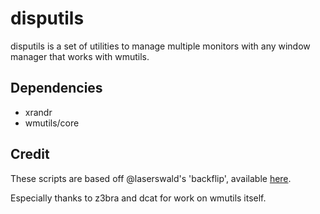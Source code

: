 disputils
=========

disputils is a set of utilities to manage multiple monitors with any window
manager that works with wmutils.

Dependencies
------------

* xrandr
* wmutils/core

Credit
------

These scripts are based off @laserswald's 'backflip', available
[here](https://github.com/laserswald/backflip).

Especially thanks to z3bra and dcat for work on wmutils itself.
